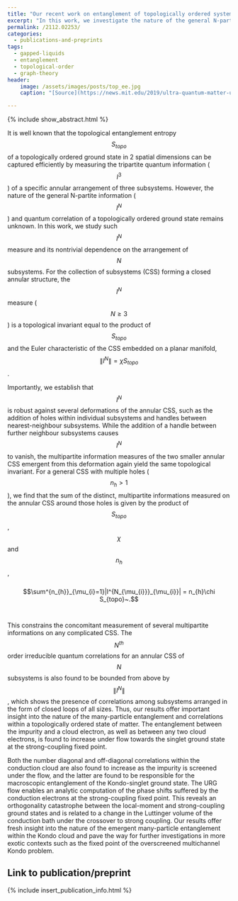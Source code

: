 ```yaml
---
title: "Our recent work on entanglement of topologically ordered systems has been published in Phys. Rev. A"
excerpt: "In this work, we investigate the nature of the general N-partite information and quantum correlation of a topologically ordered ground state."
permalink: /2112.02253/
categories:
  - publications-and-preprints
tags:
  - gapped-liquids
  - entanglement
  - topological-order
  - graph-theory
header:
    image: /assets/images/posts/top_ee.jpg
    caption: "[Source](https://news.mit.edu/2019/ultra-quantum-matter-uqm-research-given-8m-boost-0529)"

---
```


{% include show_abstract.html %}

It is well known that the topological entanglement entropy $$S_{topo}$$ of a topologically ordered ground state in 2 spatial dimensions can be captured efficiently by measuring the tripartite quantum information ($$I^{3}$$) of a specific annular arrangement of three subsystems. However, the nature of the general N-partite information ($$I^{N}$$) and quantum correlation of a topologically ordered ground state remains unknown. In this work, we study such $$I^N$$ measure and its nontrivial dependence on the arrangement of $$N$$ subsystems. For the collection of subsystems (CSS) forming a closed annular structure, the $$I^{N}$$ measure ($$N\geq 3$$) is a topological invariant equal to the product of $$S_{topo}$$ and the Euler characteristic of the CSS embedded on a planar manifold, $$\|I^{N}\|=\chi S_{topo}$$. 

Importantly, we establish that $$I^{N}$$ is robust against several deformations of the annular CSS, such as the addition of holes within individual subsystems and handles between nearest-neighbour subsystems.
While the addition of a handle between further neighbour subsystems causes $$I^{N}$$ to vanish, the multipartite information measures of the two smaller annular CSS emergent from this deformation again yield the same topological invariant. For a general CSS with multiple holes ($$n_{h}>1$$), we find that the sum of the distinct,  multipartite informations measured on the annular CSS around those holes is given by the product of $$S_{topo}$$, $$\chi$$ and $$n_{h}$$, 
<br><br>
$$\sum^{n_{h}}_{\mu_{i}=1}|I^{N_{\mu_{i}}}_{\mu_{i}}| = n_{h}\chi S_{topo}~.$$
<br><br>
This constrains the concomitant measurement of several multipartite informations on any complicated CSS. The $$N^{th}$$ order irreducible quantum correlations for an annular CSS of $$N$$ subsystems is also found to be bounded from above by $$\|I^{N}\|$$, which shows the presence of correlations among subsystems arranged in the form of closed loops of all sizes. Thus, our results offer important insight into the nature of the many-particle entanglement and correlations within a topologically ordered state of matter.
The entanglement between the impurity and a cloud electron, as well as between any two cloud electrons, is found to increase under flow towards the singlet ground state at the strong-coupling fixed point. 

Both the number diagonal and off-diagonal correlations within the conduction cloud are also found to increase as the impurity is screened under the flow, and the latter are found to be responsible for the macroscopic entanglement of the Kondo-singlet ground state. The URG flow enables an analytic computation of the phase shifts suffered by the conduction electrons at the strong-coupling fixed point. This reveals an orthogonality catastrophe between the local-moment and strong-coupling ground states and is related to a change in the Luttinger volume of the conduction bath under the crossover to strong coupling. Our results offer fresh insight into the nature of the emergent many-particle entanglement within the Kondo cloud and pave the way for further investigations in more exotic contexts such as the fixed point of the overscreened multichannel Kondo problem.

## Link to publication/preprint

{% include insert_publication_info.html %}
